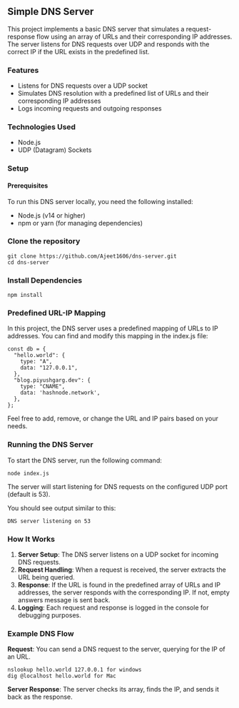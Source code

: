 ## Simple DNS Server

This project implements a basic DNS server that simulates a request-response flow using an array of URLs and their corresponding IP addresses. The server listens for DNS requests over UDP and responds with the correct IP if the URL exists in the predefined list.

### Features
- Listens for DNS requests over a UDP socket
- Simulates DNS resolution with a predefined list of URLs and their corresponding IP addresses
- Logs incoming requests and outgoing responses

### Technologies Used
- Node.js
- UDP (Datagram) Sockets

### Setup
#### Prerequisites
To run this DNS server locally, you need the following installed:

- Node.js (v14 or higher)
- npm or yarn (for managing dependencies)

### Clone the repository
```
git clone https://github.com/Ajeet1606/dns-server.git
cd dns-server
```

### Install Dependencies
```
npm install
```

### Predefined URL-IP Mapping
In this project, the DNS server uses a predefined mapping of URLs to IP addresses. You can find and modify this mapping in the index.js file:
```
const db = {
  "hello.world": {
    type: "A",
    data: "127.0.0.1",
  },
  "blog.piyushgarg.dev": {
    type: "CNAME",
    data: 'hashnode.network',
  },
};
```
Feel free to add, remove, or change the URL and IP pairs based on your needs.

### Running the DNS Server
To start the DNS server, run the following command:
```
node index.js
```
The server will start listening for DNS requests on the configured UDP port (default is 53).

You should see output similar to this:
```
DNS server listening on 53
```

### How It Works
1. <b>Server Setup</b>: The DNS server listens on a UDP socket for incoming DNS requests.
2. <b>Request Handling</b>: When a request is received, the server extracts the URL being queried.
3. <b>Response</b>: If the URL is found in the predefined array of URLs and IP addresses, the server responds with the corresponding IP. If not, empty answers message is sent back.
4. <b>Logging</b>: Each request and response is logged in the console for debugging purposes.

### Example DNS Flow
<b>Request</b>: You can send a DNS request to the server, querying for the IP of an URL.
```
nslookup hello.world 127.0.0.1 for windows
dig @localhost hello.world for Mac
```

<b>Server Response</b>: The server checks its array, finds the IP, and sends it back as the response.
